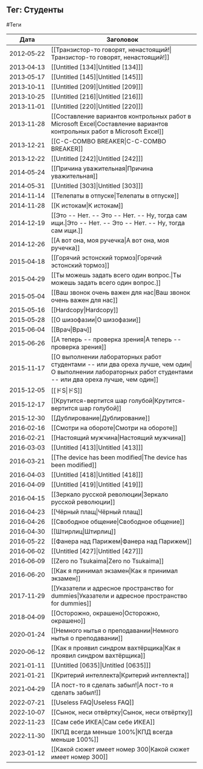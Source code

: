 ## Тег: Студенты
#Теги

| Дата | Заголовок |
| --- | --- |
| 2012&#8209;05&#8209;22 | [[Транзистор-то говорят, ненастоящий!\|Транзистор-то говорят, ненастоящий!]] |
| 2013&#8209;04&#8209;13 | [[Untitled [134]\|Untitled [134]]] |
| 2013&#8209;05&#8209;17 | [[Untitled [145]\|Untitled [145]]] |
| 2013&#8209;10&#8209;11 | [[Untitled [209]\|Untitled [209]]] |
| 2013&#8209;10&#8209;25 | [[Untitled [216]\|Untitled [216]]] |
| 2013&#8209;11&#8209;01 | [[Untitled [220]\|Untitled [220]]] |
| 2013&#8209;11&#8209;28 | [[Составление вариантов контрольных работ в Microsoft Excel\|Составление вариантов контрольных работ в Microsoft Excel]] |
| 2013&#8209;12&#8209;21 | [[C-C-COMBO BREAKER\|C-C-COMBO BREAKER]] |
| 2013&#8209;12&#8209;22 | [[Untitled [242]\|Untitled [242]]] |
| 2014&#8209;05&#8209;24 | [[Причина уважительная\|Причина уважительная]] |
| 2014&#8209;05&#8209;31 | [[Untitled [303]\|Untitled [303]]] |
| 2014&#8209;11&#8209;14 | [[Телепаты в отпуске\|Телепаты в отпуске]] |
| 2014&#8209;11&#8209;28 | [[К истокам\|К истокам]] |
| 2014&#8209;12&#8209;19 | [[Это -- Нет. -- Это -- Нет. -- Ну, тогда сам ищи.\|Это -- Нет. -- Это -- Нет. -- Ну, тогда сам ищи.]] |
| 2014&#8209;12&#8209;26 | [[А вот она, моя ручечка\|А вот она, моя ручечка]] |
| 2015&#8209;04&#8209;18 | [[Горячий эстонский тормоз\|Горячий эстонский тормоз]] |
| 2015&#8209;04&#8209;29 | [[Ты можешь задать всего один вопрос.\|Ты можешь задать всего один вопрос.]] |
| 2015&#8209;05&#8209;04 | [[Ваш звонок очень важен для нас\|Ваш звонок очень важен для нас]] |
| 2015&#8209;05&#8209;16 | [[Hardcopy\|Hardcopy]] |
| 2015&#8209;05&#8209;28 | [[О шизофазии\|О шизофазии]] |
| 2015&#8209;06&#8209;04 | [[Врач\|Врач]] |
| 2015&#8209;06&#8209;26 | [[А теперь -- проверка зрения\|А теперь -- проверка зрения]] |
| 2015&#8209;11&#8209;17 | [[О выполнении лабораторных работ студентами -- или два ореха лучше, чем один\|О выполнении лабораторных работ студентами -- или два ореха лучше, чем один]] |
| 2015&#8209;12&#8209;05 | [[ドS\|ドS]] |
| 2015&#8209;12&#8209;17 | [[Крутится-вертится шар голубой\|Крутится-вертится шар голубой]] |
| 2015&#8209;12&#8209;30 | [[Дублирование\|Дублирование]] |
| 2016&#8209;02&#8209;16 | [[Смотри на обороте\|Смотри на обороте]] |
| 2016&#8209;02&#8209;21 | [[Настоящий мужчина\|Настоящий мужчина]] |
| 2016&#8209;03&#8209;03 | [[Untitled [413]\|Untitled [413]]] |
| 2016&#8209;03&#8209;21 | [[The device has been modified\|The device has been modified]] |
| 2016&#8209;04&#8209;03 | [[Untitled [418]\|Untitled [418]]] |
| 2016&#8209;04&#8209;09 | [[Untitled [419]\|Untitled [419]]] |
| 2016&#8209;04&#8209;15 | [[Зеркало русской революции\|Зеркало русской революции]] |
| 2016&#8209;04&#8209;23 | [[Чёрный плащ\|Чёрный плащ]] |
| 2016&#8209;04&#8209;26 | [[Свободное общение\|Свободное общение]] |
| 2016&#8209;04&#8209;30 | [[Штирлиц\|Штирлиц]] |
| 2016&#8209;05&#8209;22 | [[Фанера над Парижем\|Фанера над Парижем]] |
| 2016&#8209;06&#8209;02 | [[Untitled [427]\|Untitled [427]]] |
| 2016&#8209;06&#8209;09 | [[Zero no Tsukaima\|Zero no Tsukaima]] |
| 2016&#8209;06&#8209;20 | [[Как я принимал экзамен\|Как я принимал экзамен]] |
| 2017&#8209;11&#8209;29 | [[Указатели и адресное пространство for dummies\|Указатели и адресное пространство for dummies]] |
| 2018&#8209;04&#8209;09 | [[Осторожно, окрашено\|Осторожно, окрашено]] |
| 2020&#8209;01&#8209;24 | [[Немного нытья о преподавании\|Немного нытья о преподавании]] |
| 2020&#8209;06&#8209;12 | [[Как я проявил синдром вахтёрщика\|Как я проявил синдром вахтёрщика]] |
| 2021&#8209;01&#8209;11 | [[Untitled [0635]\|Untitled [0635]]] |
| 2021&#8209;01&#8209;21 | [[Критерий интеллекта\|Критерий интеллекта]] |
| 2021&#8209;04&#8209;29 | [[А пост-то я сделать забыл!\|А пост-то я сделать забыл!]] |
| 2022&#8209;07&#8209;21 | [[Useless FAQ\|Useless FAQ]] |
| 2022&#8209;10&#8209;07 | [[Сынок, неси отвёртку\|Сынок, неси отвёртку]] |
| 2022&#8209;11&#8209;23 | [[Сам себе ИКЕА\|Сам себе ИКЕА]] |
| 2022&#8209;11&#8209;30 | [[КПД всегда меньше 100%\|КПД всегда меньше 100%]] |
| 2023&#8209;01&#8209;12 | [[Какой сюжет имеет номер 300\|Какой сюжет имеет номер 300]] |
